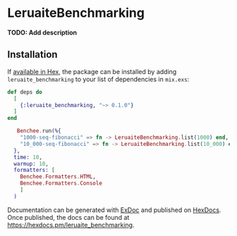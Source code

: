 # LeruaiteBenchmarking

**TODO: Add description**

## Installation

If [available in Hex](https://hex.pm/docs/publish), the package can be installed
by adding `leruaite_benchmarking` to your list of dependencies in `mix.exs`:

```elixir
def deps do
  [
    {:leruaite_benchmarking, "~> 0.1.0"}
  ]
end
```


```elixir
   Benchee.run(%{
    "1000-seq-fibonacci" => fn -> LeruaiteBenchmarking.list(1000) end,
    "10_000-seq-fibonacci" => fn -> LeruaiteBenchmarking.list(10_000) end,
  },
  time: 10, 
  warmup: 10, 
  formatters: [
    Benchee.Formatters.HTML, 
    Benchee.Formatters.Console
    ]
  )
```

Documentation can be generated with [ExDoc](https://github.com/elixir-lang/ex_doc)
and published on [HexDocs](https://hexdocs.pm). Once published, the docs can
be found at <https://hexdocs.pm/leruaite_benchmarking>.

